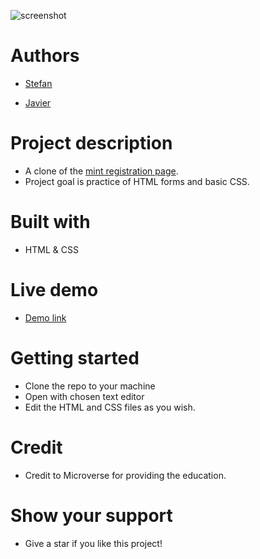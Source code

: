 ![screenshot](https://user-images.githubusercontent.com/55356496/81952753-281abd80-9607-11ea-9ee4-6d0d5c803a0d.png)

# Authors
- [Stefan](https://github.com/dili021)

- [Javier](https://github.com/javitocor)

# Project description
- A clone of the [mint registration page](https://accounts.intuit.com/signup.html?offering_id=Intuit.ifs.mint&namespace_id=50000026&redirect_url=https%3A%2F%2Fmint.intuit.com%2Foverview.event%3Futm_medium%3Ddirect%26cta%3Dhero_sign_up_free_ProspectWeb%26ivid%3Dd3b5b8db-cd53-4a97-916b-e64dc2e50322%26adobe_mc%3DMCORGID%253D969430F0543F253D0A4C98C6%252540AdobeOrg%257CTS%253D1589469285%26ivid%3Dd3b5b8db-cd53-4a97-916b-e64dc2e50322).
- Project goal is practice of HTML forms and basic CSS.

# Built with
- HTML & CSS

# Live demo
- [Demo link](https://rawcdn.githack.com/dili021/HTML-forms/b63ee2794b098af906c44e4d25501b12faf0c0b6/index.html)

# Getting started
- Clone the repo to your machine
- Open with chosen text editor
- Edit the HTML and CSS files as you wish.

# Credit
- Credit to Microverse for providing the education.

# Show your support
- Give a star if you like this project!

